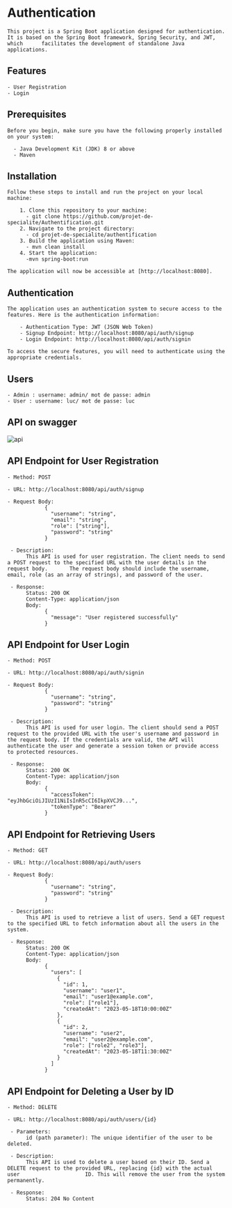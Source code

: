 # Authentication

    This project is a Spring Boot application designed for authentication. It is based on the Spring Boot framework, Spring Security, and JWT, which      facilitates the development of standalone Java applications.

## Features

    - User Registration
    - Login

## Prerequisites

    Before you begin, make sure you have the following properly installed on your system:

      - Java Development Kit (JDK) 8 or above
      - Maven

## Installation

    Follow these steps to install and run the project on your local machine:

        1. Clone this repository to your machine: 
          - git clone https://github.com/projet-de-specialite/Authentification.git
        2. Navigate to the project directory:
          - cd projet-de-specialite/authentification
        3. Build the application using Maven:
          - mvn clean install
        4. Start the application:
          -mvn spring-boot:run

    The application will now be accessible at [http://localhost:8080].


## Authentication

    The application uses an authentication system to secure access to the features. Here is the authentication information:

        - Authentication Type: JWT (JSON Web Token)
        - Signup Endpoint: http://localhost:8080/api/auth/signup
        - Login Endpoint: http://localhost:8080/api/auth/signin

    To access the secure features, you will need to authenticate using the appropriate credentials.


## Users

    - Admin : username: admin/ mot de passe: admin
    - User : username: luc/ mot de passe: luc

## API on swagger

![api](https://github.com/projet-de-specialite/Authentification/assets/79235023/7588bfea-5cf6-41bb-beaf-e8673b867a22)

## API Endpoint for User Registration
    - Method: POST

    - URL: http://localhost:8080/api/auth/signup
    
    - Request Body:
                {
                  "username": "string",
                  "email": "string",
                  "role": ["string"],
                  "password": "string"
                }
          
     - Description: 
          This API is used for user registration. The client needs to send a POST request to the specified URL with the user details in the request body.       The request body should include the username, email, role (as an array of strings), and password of the user. 
          
     - Response:
          Status: 200 OK
          Content-Type: application/json
          Body:
                {
                  "message": "User registered successfully"
                }

 ## API Endpoint for User Login
    - Method: POST

    - URL: http://localhost:8080/api/auth/signin
    
    - Request Body:
                {
                  "username": "string",
                  "password": "string"
                }
          
     - Description: 
          This API is used for user login. The client should send a POST request to the provided URL with the user's username and password in the request body. If the credentials are valid, the API will authenticate the user and generate a session token or provide access to protected resources.
          
     - Response:
          Status: 200 OK
          Content-Type: application/json
          Body:
                {
                  "accessToken": "eyJhbGciOiJIUzI1NiIsInR5cCI6IkpXVCJ9...",
                  "tokenType": "Bearer"
                }
     
   ## API Endpoint for Retrieving Users
   
    - Method: GET

    - URL: http://localhost:8080/api/auth/users
    
    - Request Body:
                {
                  "username": "string",
                  "password": "string"
                }
          
     - Description: 
          This API is used to retrieve a list of users. Send a GET request to the specified URL to fetch information about all the users in the system.

     - Response:
          Status: 200 OK
          Content-Type: application/json
          Body:
                {
                  "users": [
                    {
                      "id": 1,
                      "username": "user1",
                      "email": "user1@example.com",
                      "role": ["role1"],
                      "createdAt": "2023-05-18T10:00:00Z"
                    },
                    {
                      "id": 2,
                      "username": "user2",
                      "email": "user2@example.com",
                      "role": ["role2", "role3"],
                      "createdAt": "2023-05-18T11:30:00Z"
                    }
                  ]
                }

 ## API Endpoint for Deleting a User by ID
 
    - Method: DELETE

    - URL: http://localhost:8080/api/auth/users/{id}
          
     - Parameters: 
          id (path parameter): The unique identifier of the user to be deleted.
        
     - Description: 
          This API is used to delete a user based on their ID. Send a DELETE request to the provided URL, replacing {id} with the actual user                     ID. This will remove the user from the system permanently.

     - Response:
          Status: 204 No Content
     
          
              
          
          
          
          
          
          
          
          
          
          
          
          
          
          
          
          
          
          
          

